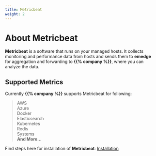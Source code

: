 ```yaml
---
title: Metricbeat
weight: 2
---
```


# About Metricbeat
**Metricbeat** is a software that runs on your managed hosts. It collects monitoring and performance data from hosts and sends them to **emedge** for aggregation and forwarding to **{{% company %}}**, where you can analyze the data.
## Supported Metrics
Currently **{{% company %}}** supports Metricbeat for following:  
>AWS  
Azure  
Docker  
Elasticsearch  
Kubernetes     
Redis  
Systems  
**And More...** 
>  


Find steps here for installation of **Metricbeat**: <a href="/getting_started/emedge/Metricbeat/installation">Installation</a>

